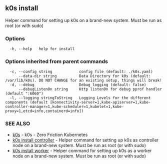 ## k0s install

Helper command for setting up k0s on a brand-new system. Must be run as root (or with sudo)

### Options

```
  -h, --help   help for install
```

### Options inherited from parent commands

```
  -c, --config string            config file (default: ./k0s.yaml)
      --data-dir string          Data Directory for k0s (default: /var/lib/k0s). DO NOT CHANGE for an existing setup, things will break!
  -d, --debug                    Debug logging (default: false)
      --debugListenOn string     Http listenOn for debug pprof handler (default ":6060")
  -l, --logging stringToString   Logging Levels for the different components (default [konnectivity-server=1,kube-apiserver=1,kube-controller-manager=1,kube-scheduler=1,kubelet=1,kube-proxy=1,etcd=info,containerd=info])
```

### SEE ALSO

* [k0s](k0s.md)	 - k0s - Zero Friction Kubernetes
* [k0s install controller](k0s_install_controller.md)	 - Helper command for setting up k0s as controller node on a brand-new system. Must be run as root (or with sudo)
* [k0s install worker](k0s_install_worker.md)	 - Helper command for setting up k0s as a worker node on a brand-new system. Must be run as root (or with sudo)

